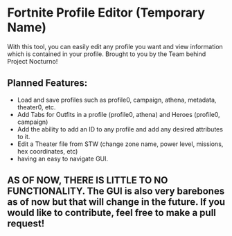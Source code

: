 # Fortnite Profile Editor (Temporary Name)

With this tool, you can easily edit any profile you want and view information which is contained in your profile. Brought to you by the Team behind Project Nocturno!

## Planned Features:
  * Load and save profiles such as profile0, campaign, athena, metadata, theater0, etc.
  * Add Tabs for Outfits in a profile (profile0, athena) and Heroes (profile0, campaign)
  * Add the ability to add an ID to any profile and add any desired attributes to it.
  * Edit a Theater file from STW (change zone name, power level, missions, hex coordinates, etc)
  * having an easy to navigate GUI.

## AS OF NOW, THERE IS LITTLE TO NO FUNCTIONALITY. The GUI is also very barebones as of now but that will change in the future. If you would like to contribute, feel free to make a pull request!
